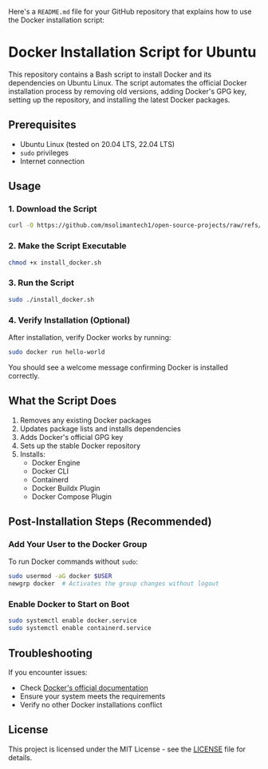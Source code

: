 Here's a `README.md` file for your GitHub repository that explains how to use the Docker installation script:

# Docker Installation Script for Ubuntu

This repository contains a Bash script to install Docker and its dependencies on Ubuntu Linux. The script automates the official Docker installation process by removing old versions, adding Docker's GPG key, setting up the repository, and installing the latest Docker packages.

## Prerequisites

- Ubuntu Linux (tested on 20.04 LTS, 22.04 LTS)
- `sudo` privileges
- Internet connection

## Usage

### 1. Download the Script

```bash
curl -O https://github.com/msolimantech1/open-source-projects/raw/refs/heads/master/Scripts/Ubuntu/Docker/install_docker.sh
```

### 2. Make the Script Executable

```bash
chmod +x install_docker.sh
```

### 3. Run the Script

```bash
sudo ./install_docker.sh
```

### 4. Verify Installation (Optional)

After installation, verify Docker works by running:

```bash
sudo docker run hello-world
```

You should see a welcome message confirming Docker is installed correctly.

## What the Script Does

1. Removes any existing Docker packages
2. Updates package lists and installs dependencies
3. Adds Docker's official GPG key
4. Sets up the stable Docker repository
5. Installs:
   - Docker Engine
   - Docker CLI
   - Containerd
   - Docker Buildx Plugin
   - Docker Compose Plugin

## Post-Installation Steps (Recommended)

### Add Your User to the Docker Group

To run Docker commands without `sudo`:

```bash
sudo usermod -aG docker $USER
newgrp docker  # Activates the group changes without logout
```

### Enable Docker to Start on Boot

```bash
sudo systemctl enable docker.service
sudo systemctl enable containerd.service
```

## Troubleshooting

If you encounter issues:
- Check [Docker's official documentation](https://docs.docker.com/engine/install/ubuntu/)
- Ensure your system meets the requirements
- Verify no other Docker installations conflict

## License

This project is licensed under the MIT License - see the [LICENSE](LICENSE) file for details.
